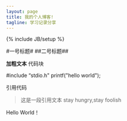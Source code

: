 ```yaml
---
layout: page
title: 我的个人博客!
tagline: 学习记录分享
---
```

{% include JB/setup %}

#一号标题#
##二号标题##

**加粗文本**
代码块

  #include “stdio.h"
  printf("hello world");

引用代码
> 这是一段引用文本
> stay hungry,stay foolish


Hello World！


